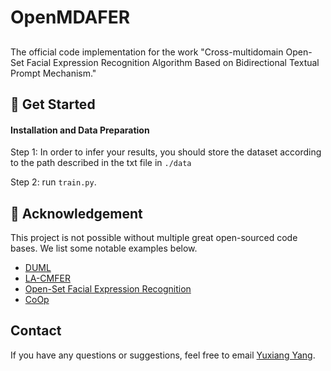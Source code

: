 # OpenMDAFER
## 
The official code implementation for the work "Cross-multidomain Open-Set Facial Expression Recognition Algorithm Based on Bidirectional Textual Prompt Mechanism."

## 🔧 Get Started

#### Installation and Data Preparation

Step 1: In order to infer your results, you should store the dataset according to the path described in the txt file in `./data`

Step 2:  run `train.py`.

## 🙏 Acknowledgement

This project is not possible without multiple great open-sourced code bases. We list some notable examples below.

- [DUML](https://github.com/liuhw01/DUML)
- [LA-CMFER](https://github.com/YYX-future/LA-CMFER)
- [Open-Set Facial Expression Recognition](https://github.com/zyh-uaiaaaa)
- [CoOp](https://github.com/KaiyangZhou/CoOp?utm_source=catalyzex.com)

## Contact
If you have any questions or suggestions, feel free to email [Yuxiang Yang](yangyuxiang3@stu.scu.edu.cn).
